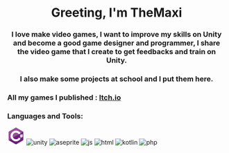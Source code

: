 <h1 align="center">Greeting, I'm TheMaxi</h1>
<h3 align="center">I love make video games, I want to improve my skills on Unity and become a good game designer and programmer, I share the video game that I create to get feedbacks and train on Unity.</h3>

<h3 align="center">I also make some projects at school and I put them here.</h3>

<h3 align="left">All my games I published : <a href="https://themaxi.itch.io/">Itch.io</a>

<h3 align="left">Languages and Tools:</h3>
<p align="left"> <img src="https://raw.githubusercontent.com/devicons/devicon/master/icons/csharp/csharp-original.svg" alt="csharp" width="40" height="40"/> <img src="https://www.vectorlogo.zone/logos/unity3d/unity3d-icon.svg" alt="unity" width="40" height="40"/> <img src="https://upload.wikimedia.org/wikipedia/commons/thumb/6/69/Logo_Aseprite.svg/1200px-Logo_Aseprite.svg.png" alt="aseprite" width="40" height="40"/> <img src="https://upload.wikimedia.org/wikipedia/commons/thumb/6/6a/JavaScript-logo.png/600px-JavaScript-logo.png" alt="js" width="40" height="40"/> <img src="https://upload.wikimedia.org/wikipedia/commons/thumb/6/61/HTML5_logo_and_wordmark.svg/512px-HTML5_logo_and_wordmark.svg.png" alt="html" width="40" height="40"/> <img src="https://upload.wikimedia.org/wikipedia/commons/7/74/Kotlin_Icon.png" alt="kotlin" width="40" height="40"> <img src="https://static-00.iconduck.com/assets.00/php-icon-1024x1024-az8aia1z.png" alt="php" width="40" height="40"> </a> </p>


